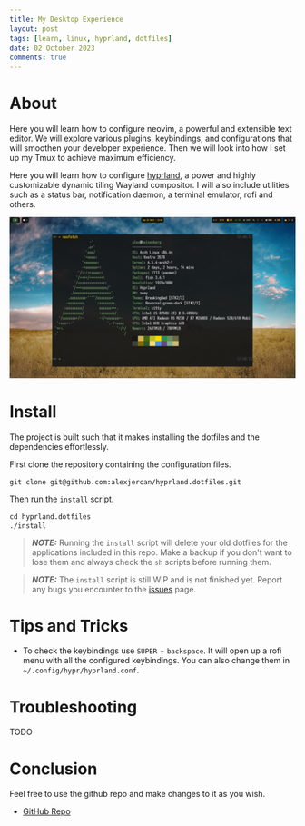 ```yaml
---
title: My Desktop Experience
layout: post
tags: [learn, linux, hyprland, dotfiles]
date: 02 October 2023
comments: true
---
```


# About

Here you will learn how to configure neovim, a powerful and extensible text
editor. We will explore various plugins, keybindings, and configurations that
will smoothen your developer experience. Then we will look into how I set up my
Tmux to achieve maximum efficiency.

Here you will learn how to configure
[hyprland](https://github.com/hyprwm/Hyprland), a power and highly customizable
dynamic tiling Wayland compositor. I will also include utilities such as a
status bar, notification daemon, a terminal emulator, rofi and others.

<p align="center">
  <img src="https://raw.githubusercontent.com/alexjercan/hyprland.dotfiles/master/.resources/neofetch.png" width="1000"/>
</p>

# Install

The project is built such that it makes installing the dotfiles and the
dependencies effortlessly.

First clone the repository containing the configuration files.

```console
git clone git@github.com:alexjercan/hyprland.dotfiles.git
```

Then run the `install` script.

```console
cd hyprland.dotfiles
./install
```

> **_NOTE:_** Running the `install` script will delete your old dotfiles for
the applications included in this repo. Make a backup if you don't want to lose
them and always check the `sh` scripts before running them.

> **_NOTE:_** The `install` script is still WIP and is not finished yet. Report
any bugs you encounter to the
[issues](https://github.com/alexjercan/hyprland.dotfiles/issues) page.

# Tips and Tricks

- To check the keybindings use `SUPER` + `backspace`. It will open up a rofi
menu with all the configured keybindings. You can also change them in
`~/.config/hypr/hyprland.conf`.

# Troubleshooting

TODO

# Conclusion

Feel free to use the github repo and make changes to it as you wish.

- [GitHub Repo](https://github.com/alexjercan/hyprland.dotfiles)
